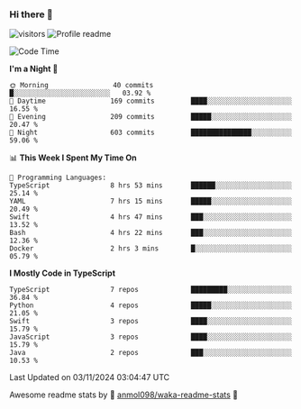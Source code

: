 ### Hi there 👋  
![visitors](https://visitor-badge.laobi.icu/badge?page_id=leverglowh) ![Profile readme](https://github.com/leverglowh/leverglowh/workflows/Profile%20readme/badge.svg?branch=master)

<!--START_SECTION:waka-->
![Code Time](http://img.shields.io/badge/Code%20Time-3%2C130%20hrs%2017%20mins-blue)

**I'm a Night 🦉** 

```text
🌞 Morning                40 commits          █░░░░░░░░░░░░░░░░░░░░░░░░   03.92 % 
🌆 Daytime                169 commits         ████░░░░░░░░░░░░░░░░░░░░░   16.55 % 
🌃 Evening                209 commits         █████░░░░░░░░░░░░░░░░░░░░   20.47 % 
🌙 Night                  603 commits         ███████████████░░░░░░░░░░   59.06 % 
```


📊 **This Week I Spent My Time On** 

```text
💬 Programming Languages: 
TypeScript               8 hrs 53 mins       ██████░░░░░░░░░░░░░░░░░░░   25.14 % 
YAML                     7 hrs 15 mins       █████░░░░░░░░░░░░░░░░░░░░   20.49 % 
Swift                    4 hrs 47 mins       ███░░░░░░░░░░░░░░░░░░░░░░   13.52 % 
Bash                     4 hrs 22 mins       ███░░░░░░░░░░░░░░░░░░░░░░   12.36 % 
Docker                   2 hrs 3 mins        █░░░░░░░░░░░░░░░░░░░░░░░░   05.79 % 
```

**I Mostly Code in TypeScript** 

```text
TypeScript               7 repos             █████████░░░░░░░░░░░░░░░░   36.84 % 
Python                   4 repos             █████░░░░░░░░░░░░░░░░░░░░   21.05 % 
Swift                    3 repos             ████░░░░░░░░░░░░░░░░░░░░░   15.79 % 
JavaScript               3 repos             ████░░░░░░░░░░░░░░░░░░░░░   15.79 % 
Java                     2 repos             ███░░░░░░░░░░░░░░░░░░░░░░   10.53 % 
```




 Last Updated on 03/11/2024 03:04:47 UTC
<!--END_SECTION:waka-->


Awesome readme stats by :star2: [anmol098/waka-readme-stats](https://github.com/anmol098/waka-readme-stats) :star2:
